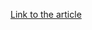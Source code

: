 [Link to the article](https://welivesecurity.com/2021/05/05/ousaban-private-photo-collection-hidden-cabinet/)
